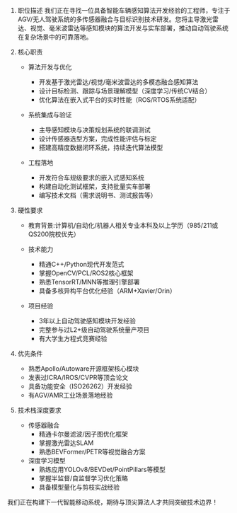 
1. 职位描述
我们正在寻找一位具备智能车辆感知算法开发经验的工程师，专注于AGV/无人驾驶系统的多传感器融合与目标识别技术研发。您将主导激光雷达、视觉、毫米波雷达等感知模块的算法开发与实车部署，推动自动驾驶系统在复杂场景中的可靠落地。

2. 核心职责
   * 算法开发与优化
     * 开发基于激光雷达/视觉/毫米波雷达的多模态融合感知算法
     * 设计目标检测、跟踪与场景理解模型（深度学习/传统CV结合）
     * 优化算法在嵌入式平台的实时性能（ROS/RTOS系统适配）

   * 系统集成与验证
     * 主导感知模块与决策规划系统的联调测试
     * 设计传感器选型方案，完成性能评估与标定
     * 搭建高精度数据闭环系统，持续迭代算法模型

   * 工程落地
     * 开发符合车规级要求的嵌入式感知系统
     * 构建自动化测试框架，支持批量实车部署
     * 编写技术文档（需求说明书、测试报告等）

2. 硬性要求
   * 教育背景:计算机/自动化/机器人相关专业本科及以上学历（985/211或QS200院校优先）
   * 技术能力
     * 精通C++/Python现代开发范式
     * 掌握OpenCV/PCL/ROS2核心框架
     * 熟悉TensorRT/MNN等推理引擎部署
     * 具备多核异构平台优化经验（ARM+Xavier/Orin）

   * 项目经验
     * 3年以上自动驾驶感知模块开发经验
     * 完整参与过L2+级自动驾驶系统量产项目
     * 有大学生方程式竞赛经验
3. 优先条件
   * 熟悉Apollo/Autoware开源框架核心模块
   * 发表过ICRA/IROS/CVPR等顶会论文
   * 具备功能安全（ISO26262）开发经验
   * 有AGV/AMR工业场景落地经验

4. 技术栈深度要求
   * 传感器融合 
     * 精通卡尔曼滤波/因子图优化框架
     * 掌握激光雷达SLAM
     * 熟悉BEVFormer/PETR等视觉融合方案
   * 深度学习模型 
     * 熟练应用YOLOv8/BEVDet/PointPillars等模型
     * 掌握半监督/自监督学习优化策略
     * 具备模型量化与剪枝实战经验

我们正在构建下一代智能移动系统，期待与顶尖算法人才共同突破技术边界！
